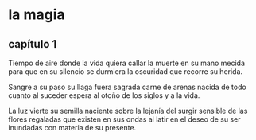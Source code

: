#  la magia


## capítulo 1

Tiempo de aire donde la vida quiera callar la muerte en su mano mecida para que en su silencio se durmiera la oscuridad que recorre su herida.

Sangre a su paso su llaga fuera sagrada carne de arenas nacida de todo cuanto al suceder espera al otoño de los siglos y a la vida.

La luz vierte su semilla naciente sobre la lejanía del surgir sensible de las flores regaladas que existen en sus ondas al latir en el deseo de su ser inundadas con materia de su presente.
